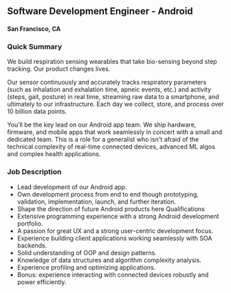 ## Software Development Engineer - Android
#### San Francisco, CA

### Quick Summary
We build respiration sensing wearables that take bio-sensing beyond step tracking. Our product changes lives.

Our sensor continuously and accurately tracks respiratory parameters (such as inhalation and exhalation time, apneic events, etc.) and activity (steps, gait, posture) in real time, streaming raw data to a smartphone, and ultimately to our infrastructure. Each day we collect, store, and process over 10 billion data points.

You’ll be the key lead on our Android app team. We ship hardware, firmware, and mobile apps that work seamlessly in concert with a small and dedicated team. This is a role for a generalist who isn't afraid of the technical complexity of real-time connected devices, advanced ML algos and complex health applications.

### Job Description
+	Lead development of our Android app.
+	Own development process from end to end though prototyping, validation, implementation, launch, and further iteration.
+	Shape the direction of future Android products here
Qualifications
+	Extensive programming experience with a strong Android development portfolio.
+	A passion for great UX and a strong user-centric development focus.
+	Experience building client applications working seamlessly with SOA backends.
+	Solid understanding of OOP and design patterns.
+	Knowledge of data structures and algorithm complexity analysis.
+	Experience profiling and optimizing applications.
+	Bonus: experience interacting with connected devices robustly and power efficiently.
